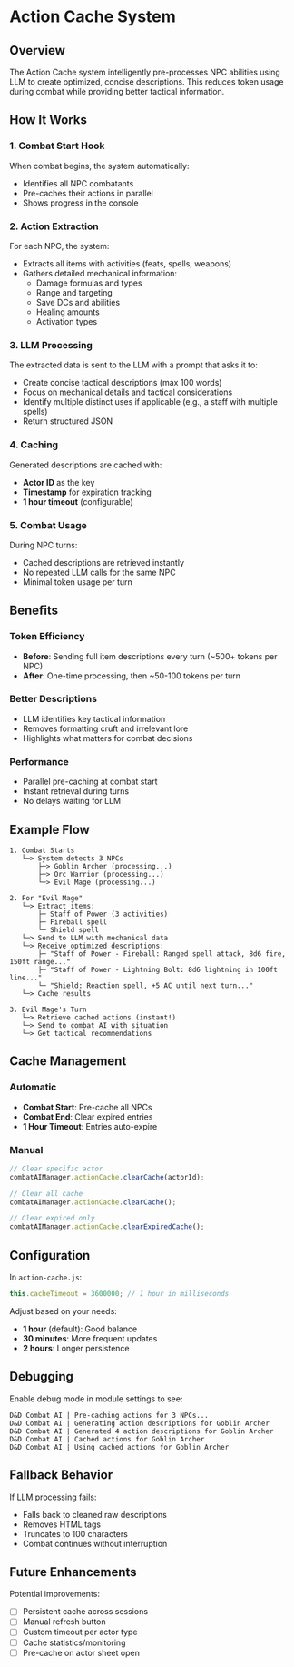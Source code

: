 # Action Cache System

## Overview

The Action Cache system intelligently pre-processes NPC abilities using LLM to create optimized, concise descriptions. This reduces token usage during combat while providing better tactical information.

## How It Works

### 1. Combat Start Hook
When combat begins, the system automatically:
- Identifies all NPC combatants
- Pre-caches their actions in parallel
- Shows progress in the console

### 2. Action Extraction
For each NPC, the system:
- Extracts all items with activities (feats, spells, weapons)
- Gathers detailed mechanical information:
  - Damage formulas and types
  - Range and targeting
  - Save DCs and abilities
  - Healing amounts
  - Activation types

### 3. LLM Processing
The extracted data is sent to the LLM with a prompt that asks it to:
- Create concise tactical descriptions (max 100 words)
- Focus on mechanical details and tactical considerations
- Identify multiple distinct uses if applicable (e.g., a staff with multiple spells)
- Return structured JSON

### 4. Caching
Generated descriptions are cached with:
- **Actor ID** as the key
- **Timestamp** for expiration tracking
- **1 hour timeout** (configurable)

### 5. Combat Usage
During NPC turns:
- Cached descriptions are retrieved instantly
- No repeated LLM calls for the same NPC
- Minimal token usage per turn

## Benefits

### Token Efficiency
- **Before**: Sending full item descriptions every turn (~500+ tokens per NPC)
- **After**: One-time processing, then ~50-100 tokens per turn

### Better Descriptions
- LLM identifies key tactical information
- Removes formatting cruft and irrelevant lore
- Highlights what matters for combat decisions

### Performance
- Parallel pre-caching at combat start
- Instant retrieval during turns
- No delays waiting for LLM

## Example Flow

```
1. Combat Starts
   └─> System detects 3 NPCs
       ├─> Goblin Archer (processing...)
       ├─> Orc Warrior (processing...)
       └─> Evil Mage (processing...)

2. For "Evil Mage"
   └─> Extract items:
       ├─ Staff of Power (3 activities)
       ├─ Fireball spell
       └─ Shield spell
   └─> Send to LLM with mechanical data
   └─> Receive optimized descriptions:
       ├─ "Staff of Power - Fireball: Ranged spell attack, 8d6 fire, 150ft range..."
       ├─ "Staff of Power - Lightning Bolt: 8d6 lightning in 100ft line..."
       └─ "Shield: Reaction spell, +5 AC until next turn..."
   └─> Cache results

3. Evil Mage's Turn
   └─> Retrieve cached actions (instant!)
   └─> Send to combat AI with situation
   └─> Get tactical recommendations
```

## Cache Management

### Automatic
- **Combat Start**: Pre-cache all NPCs
- **Combat End**: Clear expired entries
- **1 Hour Timeout**: Entries auto-expire

### Manual
```javascript
// Clear specific actor
combatAIManager.actionCache.clearCache(actorId);

// Clear all cache
combatAIManager.actionCache.clearCache();

// Clear expired only
combatAIManager.actionCache.clearExpiredCache();
```

## Configuration

In `action-cache.js`:
```javascript
this.cacheTimeout = 3600000; // 1 hour in milliseconds
```

Adjust based on your needs:
- **1 hour** (default): Good balance
- **30 minutes**: More frequent updates
- **2 hours**: Longer persistence

## Debugging

Enable debug mode in module settings to see:
```
D&D Combat AI | Pre-caching actions for 3 NPCs...
D&D Combat AI | Generating action descriptions for Goblin Archer
D&D Combat AI | Generated 4 action descriptions for Goblin Archer
D&D Combat AI | Cached actions for Goblin Archer
D&D Combat AI | Using cached actions for Goblin Archer
```

## Fallback Behavior

If LLM processing fails:
- Falls back to cleaned raw descriptions
- Removes HTML tags
- Truncates to 100 characters
- Combat continues without interruption

## Future Enhancements

Potential improvements:
- [ ] Persistent cache across sessions
- [ ] Manual refresh button
- [ ] Custom timeout per actor type
- [ ] Cache statistics/monitoring
- [ ] Pre-cache on actor sheet open
